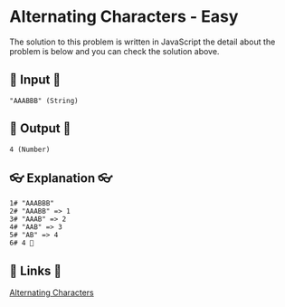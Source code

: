# Alternating Characters - Easy

The solution to this problem is written in JavaScript the detail about the problem is below and you can check the solution above.

## 🥚 Input 🥚

```
"AAABBB" (String)
```

## 🐣 Output 🐣

```
4 (Number)
```

## 👓 Explanation 👓

```
1# "AAABBB"
2# "AAABB" => 1
3# "AAAB" => 2
4# "AAB" => 3
5# "AB" => 4
6# 4 🎉
```

## 🔗 Links 🔗

[Alternating Characters](https://www.hackerrank.com/challenges/alternating-characters/problem)

